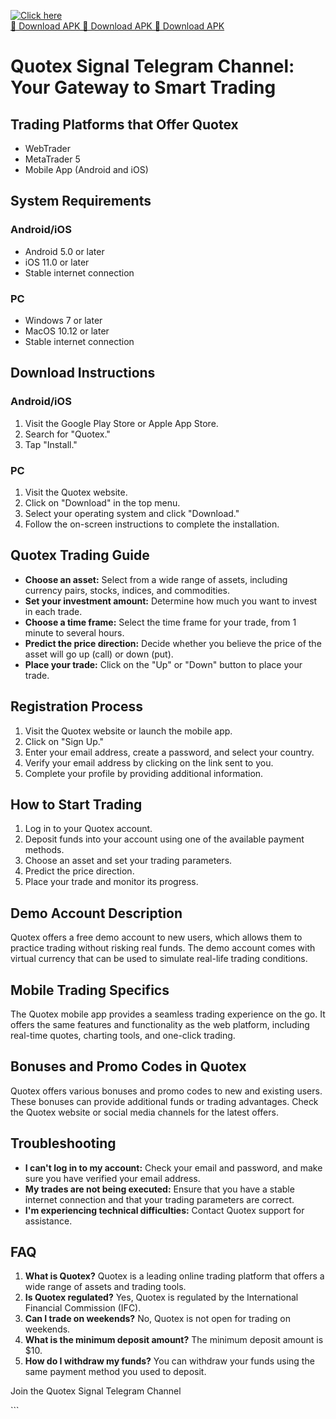 [![Click here](https://readscoops.com/wp-content/uploads/2023/03/Readscoop-aviator-1-1.jpg)](https://traff.sbs/deff)  
[🔽 Download APK 🔽 Download APK 🔽 Download APK](https://traff.sbs/deff)
# Quotex Signal Telegram Channel: Your Gateway to Smart Trading

## Trading Platforms that Offer Quotex

-   WebTrader
-   MetaTrader 5
-   Mobile App (Android and iOS)

## System Requirements

### Android/iOS

-   Android 5.0 or later
-   iOS 11.0 or later
-   Stable internet connection

### PC

-   Windows 7 or later
-   MacOS 10.12 or later
-   Stable internet connection

## Download Instructions

### Android/iOS

1.  Visit the Google Play Store or Apple App Store.
2.  Search for "Quotex."
3.  Tap "Install."

### PC

1.  Visit the Quotex website.
2.  Click on "Download" in the top menu.
3.  Select your operating system and click "Download."
4.  Follow the on-screen instructions to complete the installation.

## Quotex Trading Guide

-   **Choose an asset:** Select from a wide range of assets, including
    currency pairs, stocks, indices, and commodities.
-   **Set your investment amount:** Determine how much you want to
    invest in each trade.
-   **Choose a time frame:** Select the time frame for your trade, from
    1 minute to several hours.
-   **Predict the price direction:** Decide whether you believe the
    price of the asset will go up (call) or down (put).
-   **Place your trade:** Click on the "Up" or "Down" button
    to place your trade.

## Registration Process

1.  Visit the Quotex website or launch the mobile app.
2.  Click on "Sign Up."
3.  Enter your email address, create a password, and select your
    country.
4.  Verify your email address by clicking on the link sent to you.
5.  Complete your profile by providing additional information.

## How to Start Trading

1.  Log in to your Quotex account.
2.  Deposit funds into your account using one of the available payment
    methods.
3.  Choose an asset and set your trading parameters.
4.  Predict the price direction.
5.  Place your trade and monitor its progress.

## Demo Account Description

Quotex offers a free demo account to new users, which allows them to
practice trading without risking real funds. The demo account comes with
virtual currency that can be used to simulate real-life trading
conditions.

## Mobile Trading Specifics

The Quotex mobile app provides a seamless trading experience on the go.
It offers the same features and functionality as the web platform,
including real-time quotes, charting tools, and one-click trading.

## Bonuses and Promo Codes in Quotex

Quotex offers various bonuses and promo codes to new and existing users.
These bonuses can provide additional funds or trading advantages. Check
the Quotex website or social media channels for the latest offers.

## Troubleshooting

-   **I can\'t log in to my account:** Check your email and password,
    and make sure you have verified your email address.
-   **My trades are not being executed:** Ensure that you have a stable
    internet connection and that your trading parameters are correct.
-   **I\'m experiencing technical difficulties:** Contact Quotex support
    for assistance.

## FAQ

1.  **What is Quotex?** Quotex is a leading online trading platform that
    offers a wide range of assets and trading tools.
2.  **Is Quotex regulated?** Yes, Quotex is regulated by the
    International Financial Commission (IFC).
3.  **Can I trade on weekends?** No, Quotex is not open for trading on
    weekends.
4.  **What is the minimum deposit amount?** The minimum deposit amount
    is \$10.
5.  **How do I withdraw my funds?** You can withdraw your funds using
    the same payment method you used to deposit.

Join the Quotex Signal Telegram Channel

\`\`\`

